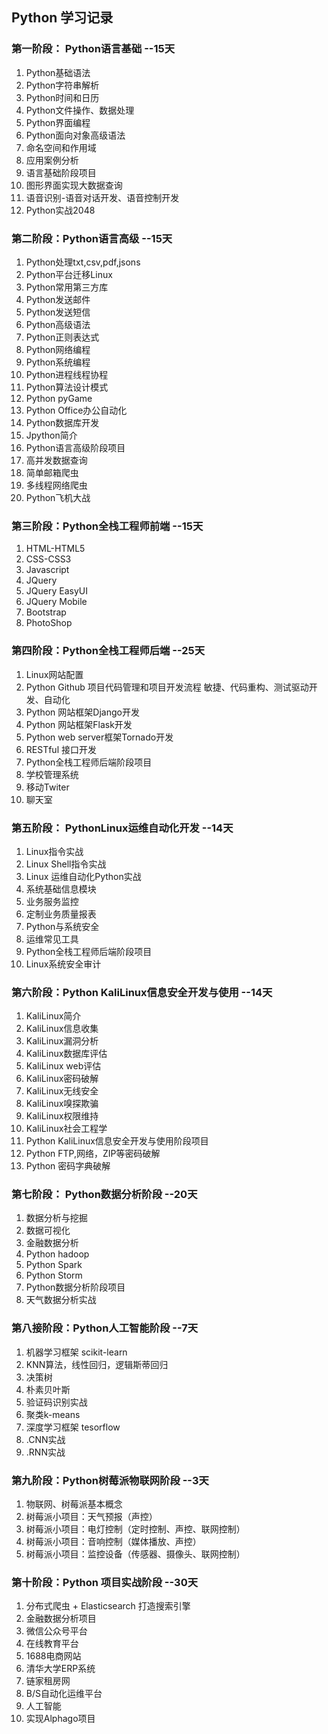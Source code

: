 
## Python 学习记录

### 第一阶段： Python语言基础   --15天

1. Python基础语法
2. Python字符串解析
3. Python时间和日历
4. Python文件操作、数据处理
5. Python界面编程
6. Python面向对象高级语法
7. 命名空间和作用域
8. 应用案例分析
9. 语言基础阶段项目
10. 图形界面实现大数据查询
11. 语音识别-语音对话开发、语音控制开发
12. Python实战2048

### 第二阶段：Python语言高级 --15天

1. Python处理txt,csv,pdf,jsons
2. Python平台迁移Linux
3. Python常用第三方库 
4. Python发送邮件
5. Python发送短信
6. Python高级语法
7. Python正则表达式
8. Python网络编程
9. Python系统编程
10. Python进程线程协程
11. Python算法设计模式
12. Python pyGame
13. Python Office办公自动化
14. Python数据库开发
15. Jpython简介
16. Python语言高级阶段项目
17. 高并发数据查询
18. 简单邮箱爬虫
19. 多线程网络爬虫
20. Python飞机大战


### 第三阶段：Python全栈工程师前端  --15天

1. HTML-HTML5
2. CSS-CSS3
3. Javascript
4. JQuery
5. JQuery EasyUI
6. JQuery Mobile
7. Bootstrap
8. PhotoShop

### 第四阶段：Python全栈工程师后端 --25天

1. Linux网站配置
2. Python Github 项目代码管理和项目开发流程 敏捷、代码重构、测试驱动开发、自动化
3. Python 网站框架Django开发
4. Python 网站框架Flask开发
5. Python web server框架Tornado开发
6. RESTful 接口开发
7. Python全栈工程师后端阶段项目
8. 学校管理系统
9. 移动Twiter
10. 聊天室


### 第五阶段： PythonLinux运维自动化开发 --14天

1. Linux指令实战
2. Linux Shell指令实战
3. Linux 运维自动化Python实战
4. 系统基础信息模块
5. 业务服务监控
6. 定制业务质量报表
7. Python与系统安全
8. 运维常见工具
9. Python全栈工程师后端阶段项目
10. Linux系统安全审计

### 第六阶段：Python KaliLinux信息安全开发与使用 --14天

1. KaliLinux简介
2. KaliLinux信息收集
3. KaliLinux漏洞分析
4. KaliLinux数据库评估
5. KaliLinux web评估
6. KaliLinux密码破解
7. KaliLinux无线安全
8. KaliLinux嗅探欺骗
9. KaliLinux权限维持
10. KaliLinux社会工程学
11. Python KaliLinux信息安全开发与使用阶段项目
12. Python FTP,网络，ZIP等密码破解
13. Python 密码字典破解


### 第七阶段： Python数据分析阶段 --20天

1. 数据分析与挖掘
2. 数据可视化
3. 金融数据分析
4. Python hadoop
5. Python Spark
6. Python Storm
7. Python数据分析阶段项目
8. 天气数据分析实战


### 第八接阶段：Python人工智能阶段 --7天

1. 机器学习框架 scikit-learn
2. KNN算法，线性回归，逻辑斯蒂回归
3. 决策树
4. 朴素贝叶斯
5. 验证码识别实战
6. 聚类k-means
7. 深度学习框架 tesorflow
8. .CNN实战
9. .RNN实战

### 第九阶段：Python树莓派物联网阶段 --3天

1. 物联网、树莓派基本概念
2. 树莓派小项目：天气预报（声控）
3. 树莓派小项目：电灯控制（定时控制、声控、联网控制）
4. 树莓派小项目：音响控制（媒体播放、声控）
5. 树莓派小项目：监控设备（传感器、摄像头、联网控制）

### 第十阶段：Python 项目实战阶段 --30天

1. 分布式爬虫 + Elasticsearch 打造搜索引擎
2. 金融数据分析项目
3. 微信公众号平台
4. 在线教育平台
5. 1688电商网站
6. 清华大学ERP系统
7. 链家租房网
8. B/S自动化运维平台
9. 人工智能
10. 实现Alphago项目